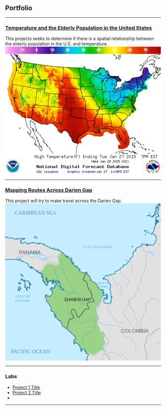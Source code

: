 

## Portfolio

---
### [Temperature and the Elderly Population in the United States](/Projects/Project1_486/index.md)
This projects seeks to determine if there is a spatial relationship between the elderly population in the U.S. and temperature.
[<img src="/Projects/Project1_486/temp_us.jpg?raw=true"/>](/Projects/Project1_486/temp_us.jpg)

---
### [Mapping Routes Across Darien Gap](/Projects/Project2_486/index.md)
This project will try to make travel across the Darien Gap.
[<img src="/Projects/Project2_486/darien_gap.png?raw=true"/>](/Projects/Project2_486/darien_gap.jpg)

---


### Labs 

- [Project 1 Title](http://example.com/)
- [Project 2 Title](http://example.com/)
- 
---
